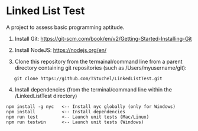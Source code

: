 # Linked List Test

A project to assess basic programming aptitude.

1) Install Git:
   https://git-scm.com/book/en/v2/Getting-Started-Installing-Git
   
2) Install NodeJS:
   https://nodejs.org/en/
   
3) Clone this repository from the termainal/command line from a parent directory containing git repositories (such as /Users/myusername/git):
```
   git clone https://github.com/TStuchel/LinkedListTest.git
```

4) Install dependencies (from the terminal/command line within the /LinkedListTest directory)
```
npm install -g nyc   <-- Install nyc globally (only for Windows)
npm install          <-- Install dependencies
npm run test         <-- Launch unit tests (Mac/Linux)
npm run testwin      <-- Launch unit tests (Windows)
```
